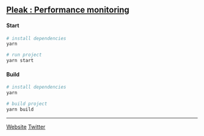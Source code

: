 [Pleak : Performance monitoring](http://www.getpleak.io/)
---------

#### 	Start 
``` bash
# install dependencies
yarn

# run project
yarn start 
```

#### Build

``` bash
# install dependencies
yarn

# build project
yarn build

```

----------

[Website](http://www.getpleak.io/)  [Twitter](https://twitter.com/getpleak) 
